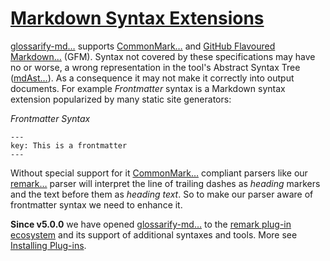 # [Markdown Syntax Extensions](#markdown-syntax-extensions)

[doc-conceptual-layers]: ./conceptual-layers.md

[doc-plugins]: ./plugins.md

[remark-frontmatter]: https://npmjs.com/package/remark-frontmatter

[remark-plugins]: https://github.com/remarkjs/awesome-remark

[unified-config]: https://github.com/unifiedjs/unified-engine/blob/main/doc/configure.md

[glossarify-md…][1] supports [CommonMark…][2] and [GitHub Flavoured Markdown…][3] (GFM). Syntax not covered by these specifications may have no or worse, a wrong representation in the tool's Abstract Syntax Tree ([mdAst…][4]). As a consequence it may not make it correctly into output documents. For example *Frontmatter* syntax is a Markdown syntax extension popularized by many static site generators:

*Frontmatter Syntax*

    ---
    key: This is a frontmatter
    ---

Without special support for it [CommonMark…][2] compliant parsers like our [remark…][5] parser will interpret the line of trailing dashes as *heading* markers and the text before them as *heading text*. So to make our parser aware of frontmatter syntax we need to enhance it.

**Since v5.0.0** we have opened [glossarify-md…][1] to the [remark plug-in ecosystem][remark-plugins] and its support of additional syntaxes and tools. More see [Installing Plug-ins][doc-plugins].

[1]: https://github.com/about-code/glossarify-md "This project."

[2]: https://commonmark.org "Effort on providing a minimal set of standardized Markdown syntax."

[3]: https://github.github.com/gfm/ "GitHub Flavoured Markdown"

[4]: https://github.com/syntax-tree/mdast "Specification and Implementation of a Markdown Abstract Syntax Tree."

[5]: https://github.com/remarkjs/remark "remark is a parser and compiler project under the unified umbrella for Markdown text files in particular."
